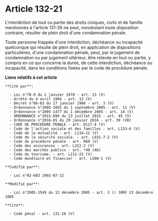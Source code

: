 # Article 132-21

L'interdiction de tout ou partie des droits civiques, civils et de famille mentionnés à l'article 131-26 ne peut, nonobstant
toute disposition contraire, résulter de plein droit d'une condamnation pénale. 

Toute personne frappée d'une interdiction, déchéance ou incapacité quelconque qui résulte de plein droit, en application de
dispositions particulières, d'une condamnation pénale, peut, par le jugement de condamnation ou par jugement ultérieur, être
relevée en tout ou partie, y compris en ce qui concerne la durée, de cette interdiction, déchéance ou incapacité, dans les
conditions fixées par le code de procédure pénale.

**Liens relatifs à cet article**

	**Cité par**:

	  - Loi n°70-9 du 2 janvier 1970 - art. 13 (V)
	  - Arrêté du 4 avril 1984 - art. 13 (V)
	  - Décret n°86-83 du 17 janvier 1986 - art. 3 (V)
	  - Ordonnance n°2005-1092 du 1 septembre 2005 - art. 11 (V)
	  - Ordonnance n°2005-1477 du 1 décembre 2005 - art. 14 (V)
	  - ORDONNANCE n°2015-899 du 23 juillet 2015 - art. 45 (V)
	  - Ordonnance n°2016-65 du 29 janvier 2016 - art. 39 (VD)
	  - CODE DE PROCEDURE PENALE - art. D117-4 (V)
	  - Code de l'action sociale et des familles - art. L133-6 (V)
	  - Code de la mutualité - art. L114-21 (V)
	  - Code de la sécurité sociale. - art. L931-7-2 (V)
	  - Code de procédure pénale - art. R69 (V)
	  - Code des assurances - art. L322-2 (V)
	  - Code des marchés publics - art. *49 (Ab)
	  - Code du tourisme. - art. L211-23 (V)
	  - Code monétaire et financier - art. L500-1 (V)

	**Codifié par**:

	  - Loi n°92-683 1992-07-22

	**Modifié par**:

	  - Loi n°2005-1549 du 12 décembre 2005 - art. 3 () JORF 13 décembre 2005

	**Cite**:

	  - Code pénal - art. 131-26 (V)
